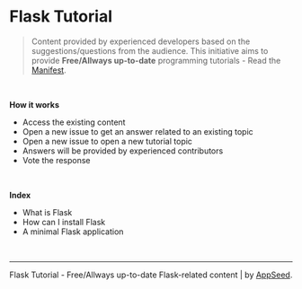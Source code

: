 # Flask Tutorial

> Content provided by experienced developers based on the suggestions/questions from the audience. This initiative aims to provide **Free/Allways up-to-date** programming tutorials - Read the [Manifest](https://github.com/app-generator/learn-to-code).

<br />

**How it works**

- Access the existing content
- Open a new issue to get an answer related to an existing topic
- Open a new issue to open a new tutorial topic
- Answers will be provided by experienced contributors 
- Vote the response

<br />

**Index**

- What is Flask
- How can I install Flask
- A minimal Flask application

<br />

---
Flask Tutorial - Free/Allways up-to-date Flask-related content | by [AppSeed](https://appseed.us?ref=gh).
